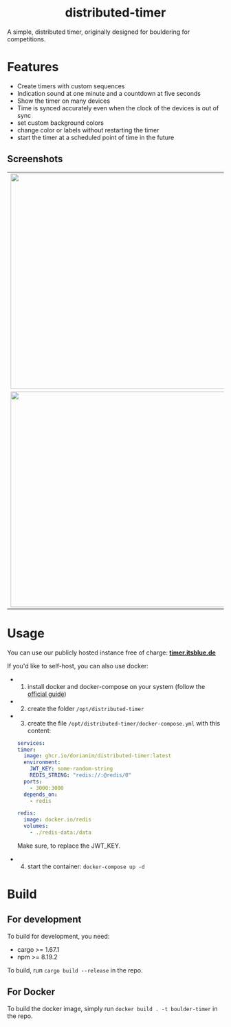 <h1 align="center">
    distributed-timer
</h1>

A simple, distributed timer, originally designed for bouldering for competitions.

# Features

- Create timers with custom sequences
- Indication sound at one minute and a countdown at five seconds
- Show the timer on many devices
- Time is synced accurately even when the clock of the devices is out of sync
- set custom background colors
- change color or labels without restarting the timer
- start the timer at a scheduled point of time in the future

## Screenshots

<table align="center">
    <tr>
        <td align="center">
            <a href="https://raw.githubusercontent.com/dorianim/distributed-timer/main/.github/media/screenshot-1.png">
                <img src="https://raw.githubusercontent.com/dorianim/distributed-timer/main/.github/media/screenshot-1.png" width="500px" />
            </a>
        </td>
        <td align="center">
            <a href="https://raw.githubusercontent.com/dorianim/distributed-timer/main/.github/media/screenshot-2.png">
                <img src="https://raw.githubusercontent.com/dorianim/distributed-timer/main/.github/media/screenshot-2.png" width="500px" />
            </a>
        </td>
    </tr>
    <tr>
        <td align="center">
            <a href="https://raw.githubusercontent.com/dorianim/distributed-timer/main/.github/media/screenshot-3.png">
                <img src="https://raw.githubusercontent.com/dorianim/distributed-timer/main/.github/media/screenshot-3.png" width="500px" />
            </a>
        </td>
        <td align="center">
            <a href="https://raw.githubusercontent.com/dorianim/distributed-timer/main/.github/media/screenshot-3.png">
                <img src="https://raw.githubusercontent.com/dorianim/distributed-timer/main/.github/media/screenshot-3.png" width="500px" />
            </a>
        </td>
    </tr>
</table>

# Usage

You can use our publicly hosted instance free of charge: **[timer.itsblue.de](https://timer.itsblue.de)**

If you'd like to self-host, you can also use docker:

- 1. install docker and docker-compose on your system (follow the [official guide](https://docs.docker.com/engine/install/#server))
- 2. create the folder `/opt/distributed-timer`
- 3. create the file `/opt/distributed-timer/docker-compose.yml` with this content:

  ```yaml
  services:
  timer:
    image: ghcr.io/dorianim/distributed-timer:latest
    environment:
      JWT_KEY: some-random-string
      REDIS_STRING: "redis://:@redis/0"
    ports:
      - 3000:3000
    depends_on:
      - redis

  redis:
    image: docker.io/redis
    volumes:
      - ./redis-data:/data
  ```

  Make sure, to replace the JWT_KEY.

- 4. start the container: `docker-compose up -d`

# Build

## For development

To build for development, you need:

- cargo >= 1.67.1
- npm >= 8.19.2

To build, run `cargo build --release` in the repo.

## For Docker

To build the docker image, simply run `docker build . -t boulder-timer` in the repo.
